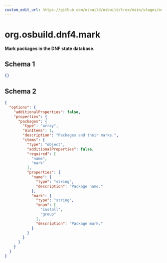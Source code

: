 ```yaml
---
custom_edit_url: https://github.com/osbuild/osbuild/tree/main/stages/org.osbuild.dnf4.mark.meta.json
---
```

# org.osbuild.dnf4.mark
<!--
[//]: # ( DO NOT MODIFY THIS FILE! )
[//]: # ( This content is generated by `scripts/pull_osbuild_modules.py` )
[//]: # ( Rather change the source of this: https://github.com/osbuild/osbuild/tree/main/stages/org.osbuild.dnf4.mark.meta.json )
-->

**Mark packages in the DNF state database.**



## Schema 1

```json
{}
```

## Schema 2

```json
{
  "options": {
    "additionalProperties": false,
    "properties": {
      "packages": {
        "type": "array",
        "minItems": 1,
        "description": "Packages and their marks.",
        "items": {
          "type": "object",
          "additionalProperties": false,
          "required": [
            "name",
            "mark"
          ],
          "properties": {
            "name": {
              "type": "string",
              "description": "Package name."
            },
            "mark": {
              "type": "string",
              "enum": [
                "install",
                "group"
              ],
              "description": "Package mark."
            }
          }
        }
      }
    }
  }
}
```
